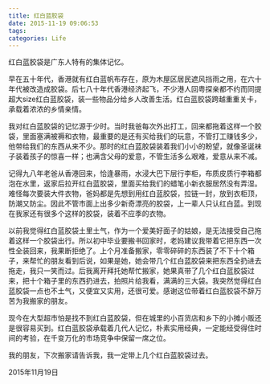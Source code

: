 ```yaml
---
title: 红白蓝胶袋
date: 2015-11-19 09:06:53
tags:
categories: Life
---
```


红白蓝胶袋是广东人特有的集体记忆。

早在五十年代，香港就有红白蓝帆布存在，原为木屋区居民遮风挡雨之用，在六十年代被改造成胶袋。后七八十年代香港经济起飞，不少港人回粤探亲都不约而同提超大size红白蓝胶袋，装一些物品分给乡人改善生活。红白蓝胶袋跨越重重关卡，承载着浓浓的乡情亲情。 

<!--more-->

我对红白蓝胶袋的记忆源于少时。当时我爸每次外出打工，回来都拖着这样一个胶袋，里面塞满被褥和衣物，最重要的是还有买给我们的玩意，不管打工赚钱多少，他带给我们的东西从来不少。那时的红白蓝胶袋装着我们小小的盼望，就像圣诞袜子装着孩子的惊喜一样；也满含父母的爱意，不管生活多么艰难，爱意从来不减。

记得九八年老爸从香港回来，恰逢暴雨，水浸大巴下层行李柜，布质皮质行李箱都泡在水里，返家后拉开红白蓝胶袋，里面买给我们的蜡笔小新衣服居然没有弄湿。难怪每次要装大件衣物，爸妈都是先想到用红白蓝胶袋，拉链一封，放到衣柜顶，防潮又防尘。因此不管市面上出多少新奇漂亮的胶袋，上一辈人只认红白蓝。到现在我家还有很多个这样的胶袋，装着不应季的衣物。

以前我觉得红白蓝胶袋土里土气，作为一个爱美好面子的姑娘，是无法接受自己拖着这样一个胶袋出行。所以初中毕业要搬书回家时，老妈建议我带着它把东西一次性全装回来，我果断拒绝了。上个月准备搬家，零零碎碎的东西装了不下十个箱子，来帮忙的朋友看到后说，如果是她，她会带几个红白蓝胶袋来把东西全扔进去拖走，我只一笑而过。后我离开拜托她帮忙搬家，她果真带了几个红白蓝胶袋过来，把十个箱子里的东西扔进去，拍照片给我看，满满的三大袋。我突然觉得红白蓝胶袋一点也不土气，又便宜又实用，还很可爱。感谢这位带着红白蓝胶袋不辞万苦为我搬家的朋友。

现今在大型超市怕是找不到红白蓝胶袋，但在城里的小百货店和乡下的小摊小贩还是很容易买到。红白蓝胶袋承载着几代人记忆，朴素实用经典，一定能经受得住时间的考验，在千变万化的市场竞争中保留一席之位。

我的朋友，下次搬家请告诉我，我一定带上几个红白蓝胶袋过去。

2015年11月19日